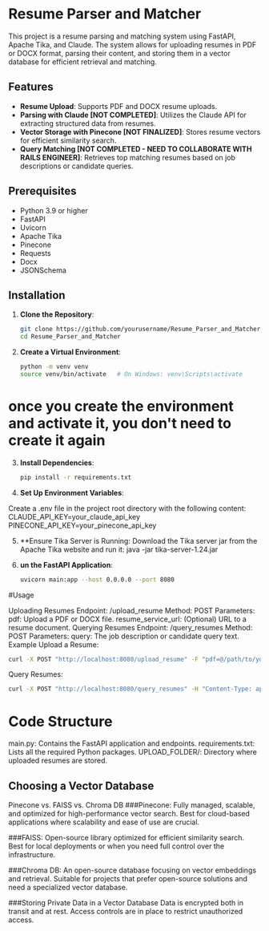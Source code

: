 # Resume Parser and Matcher

This project is a resume parsing and matching system using FastAPI, Apache Tika, and Claude. The system allows for uploading resumes in PDF or DOCX format, parsing their content, and storing them in a vector database for efficient retrieval and matching.

## Features

- **Resume Upload**: Supports PDF and DOCX resume uploads.
- **Parsing with Claude [NOT COMPLETED]**: Utilizes the Claude API for extracting structured data from resumes.
- **Vector Storage with Pinecone [NOT FINALIZED]**: Stores resume vectors for efficient similarity search.
- **Query Matching [NOT COMPLETED - NEED TO COLLABORATE WITH RAILS ENGINEER]**: Retrieves top matching resumes based on job descriptions or candidate queries.

## Prerequisites

- Python 3.9 or higher
- FastAPI
- Uvicorn
- Apache Tika
- Pinecone
- Requests
- Docx
- JSONSchema

## Installation

1. **Clone the Repository**:
   ```bash
   git clone https://github.com/yourusername/Resume_Parser_and_Matcher.git
   cd Resume_Parser_and_Matcher
   ```


2. **Create a Virtual Environment**:
   ```bash
   python -m venv venv
   source venv/bin/activate   # On Windows: venv\Scripts\activate
   ```

# once you create the environment and activate it, you don't need to create it again 



3. **Install Dependencies**:
   ```bash
   pip install -r requirements.txt
   ```

4. **Set Up Environment Variables**:

Create a .env file in the project root directory with the following content:
CLAUDE_API_KEY=your_claude_api_key
PINECONE_API_KEY=your_pinecone_api_key


5. **Ensure Tika Server is Running:
Download the Tika server jar from the Apache Tika website and run it:
java -jar tika-server-1.24.jar


6. **un the FastAPI Application**:
   ```bash
   uvicorn main:app --host 0.0.0.0 --port 8080
   ```

#Usage

Uploading Resumes
Endpoint: /upload_resume
Method: POST
Parameters:
pdf: Upload a PDF or DOCX file.
resume_service_url: (Optional) URL to a resume document.
Querying Resumes
Endpoint: /query_resumes
Method: POST
Parameters:
query: The job description or candidate query text.
Example
Upload a Resume:

```bash
curl -X POST "http://localhost:8080/upload_resume" -F "pdf=@/path/to/your/resume.pdf"
```

Query Resumes:

```bash
curl -X POST "http://localhost:8080/query_resumes" -H "Content-Type: application/json" -d '{"query": "Looking for a software engineer with experience in Python and machine learning"}'
```

# Code Structure
main.py: Contains the FastAPI application and endpoints.
requirements.txt: Lists all the required Python packages.
UPLOAD_FOLDER/: Directory where uploaded resumes are stored.

## Choosing a Vector Database
Pinecone vs. FAISS vs. Chroma DB
###Pinecone:
Fully managed, scalable, and optimized for high-performance vector search.
Best for cloud-based applications where scalability and ease of use are crucial.

###FAISS:
Open-source library optimized for efficient similarity search.
Best for local deployments or when you need full control over the infrastructure.

###Chroma DB:
An open-source database focusing on vector embeddings and retrieval.
Suitable for projects that prefer open-source solutions and need a specialized vector database.

###Storing Private Data in a Vector Database
Data is encrypted both in transit and at rest.
Access controls are in place to restrict unauthorized access.
